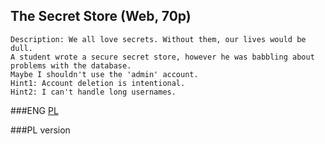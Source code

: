 ## The Secret Store (Web, 70p)

	Description: We all love secrets. Without them, our lives would be dull. 
	A student wrote a secure secret store, however he was babbling about problems with the database. 
	Maybe I shouldn't use the 'admin' account. 
	Hint1: Account deletion is intentional. 
	Hint2: I can't handle long usernames. 
	
###ENG
[PL](#pl-version)

###PL version

